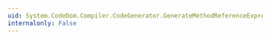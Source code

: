 ```yaml
---
uid: System.CodeDom.Compiler.CodeGenerator.GenerateMethodReferenceExpression(System.CodeDom.CodeMethodReferenceExpression)
internalonly: False
---
```

